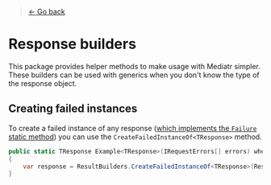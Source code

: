 > [← Go back](./Index.md)
# Response builders
This package provides helper methods to make usage with Mediatr simpler. These builders can be used with generics when you don't know the type of the response object.

## Creating failed instances
To create a failed instance of any response ([which implements the `Failure` static method](./Response-classes.md#implementing-your-own-response-class)) you can use the `CreateFailedInstanceOf<TResponse>` method.

```csharp
public static TResponse Example<TResponse>(IRequestErrors[] errors) where TResponse : IRequestResponse
{
    var response = ResultBuilders.CreateFailedInstanceOf<TResponse>(ResponseStatus.Invalid, errors);
}
```
